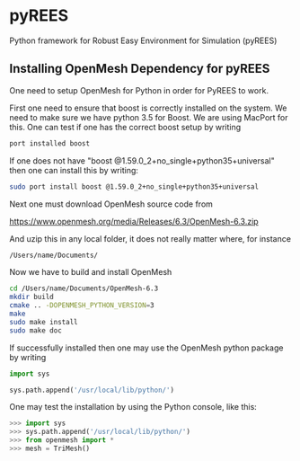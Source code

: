 # pyREES
Python framework for Robust Easy Environment for Simulation (pyREES)


## Installing OpenMesh Dependency for pyREES

One need to setup OpenMesh for Python in order for PyREES to work.

First one need to ensure that boost is correctly installed on the system. We
need to make sure we have python 3.5 for Boost. We are using MacPort for this.
One can test if one has the correct boost setup by writing

```bash
port installed boost
```

If one does not have "boost @1.59.0_2+no_single+python35+universal" then one
can install this by writing:

```bash
sudo port install boost @1.59.0_2+no_single+python35+universal
```

Next one must download OpenMesh source code from

https://www.openmesh.org/media/Releases/6.3/OpenMesh-6.3.zip

And uzip this in any local folder, it does not really matter where, for instance

```bash
/Users/name/Documents/
```

Now we have to build and install OpenMesh

```bash
cd /Users/name/Documents/OpenMesh-6.3
mkdir build
cmake .. -DOPENMESH_PYTHON_VERSION=3
make
sudo make install
sudo make doc
```

If successfully installed then one may use the OpenMesh python package by writing

```python
import sys

sys.path.append('/usr/local/lib/python/')
```

One may test the installation by using the Python console, like this:

```python
>>> import sys
>>> sys.path.append('/usr/local/lib/python/')
>>> from openmesh import *
>>> mesh = TriMesh()
```
